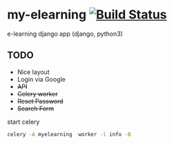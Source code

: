 # my-elearning [![Build Status](https://travis-ci.org/delitamakanda/elearning.svg?branch=master)](https://travis-ci.org/delitamakanda/elearning)
e-learning django app (django, python3)

## TODO
* Nice layout
* Login via Google
* ~~API~~
* ~~Celery worker~~
* ~~Reset Password~~
* ~~Search Form~~

start celery

```bash
celery -A myelearning  worker -l info -B
```